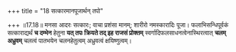 +++
title = "18 सत्कारमानपूजार्थन् तपो"

+++
॥17.18॥ मनसा आदरः सत्कारः; वाचा प्रशंसा मानम्; शारीरो नमस्कारादिः पूजा।
फलाभिसन्धिपूर्वकं सत्काराद्यर्थं **च दम्भेन** हेतुना **यत् तपः क्रियते
तद् इह राजसं प्रोक्तम्** स्वर्गादिफलसाधनत्वेनास्थिरत्वात् **चलम्
अध्रुवम्** चलत्वं पातभयेन चलनहेतुत्वम् अध्रुवत्वं क्षयिष्णुत्वम्।
